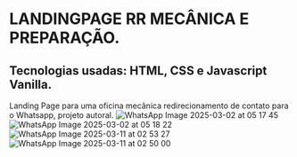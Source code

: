 # LANDINGPAGE RR MECÂNICA E PREPARAÇÃO. #
## Tecnologias usadas: HTML, CSS e Javascript Vanilla. ##

Landing Page para uma oficina mecânica redirecionamento de contato para o Whatsapp, projeto autoral.
![WhatsApp Image 2025-03-02 at 05 17 45](https://github.com/user-attachments/assets/242b07a6-c3c0-4583-892c-f4e63801a63f)
![WhatsApp Image 2025-03-02 at 05 18 22](https://github.com/user-attachments/assets/5afb3fa5-8094-488b-b856-519e7955eda8)
![WhatsApp Image 2025-03-11 at 02 53 27](https://github.com/user-attachments/assets/0a8e3441-6918-48f1-bc74-ae0d6485ba4b)
![WhatsApp Image 2025-03-11 at 02 50 00](https://github.com/user-attachments/assets/3bb04361-dc60-4356-b912-bcbd400d2e3c)

